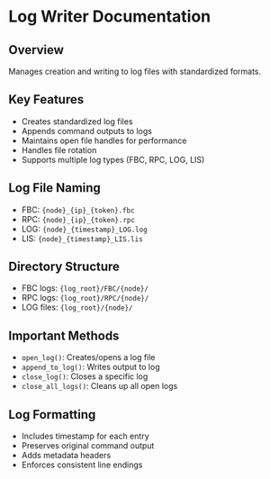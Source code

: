 # Log Writer Documentation

## Overview
Manages creation and writing to log files with standardized formats.

## Key Features
- Creates standardized log files
- Appends command outputs to logs
- Maintains open file handles for performance
- Handles file rotation
- Supports multiple log types (FBC, RPC, LOG, LIS)

## Log File Naming
- FBC: `{node}_{ip}_{token}.fbc`
- RPC: `{node}_{ip}_{token}.rpc`
- LOG: `{node}_{timestamp}_LOG.log`
- LIS: `{node}_{timestamp}_LIS.lis`

## Directory Structure
- FBC logs: `{log_root}/FBC/{node}/`
- RPC logs: `{log_root}/RPC/{node}/`
- LOG files: `{log_root}/{node}/`

## Important Methods
- `open_log()`: Creates/opens a log file
- `append_to_log()`: Writes output to log
- `close_log()`: Closes a specific log
- `close_all_logs()`: Cleans up all open logs

## Log Formatting
- Includes timestamp for each entry
- Preserves original command output
- Adds metadata headers
- Enforces consistent line endings